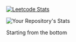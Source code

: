 [![Leetcode Stats](https://leetcard.jacoblin.cool/fightforhash?theme=unicorn&font=Nerko%20One&ext=activity)](https://leetcode.com/fightforhash) 


![Your Repository's Stats](https://github-readme-stats.vercel.app/api/top-langs/?username=fightforhash&theme=blue-green)  


Starting from the bottom
